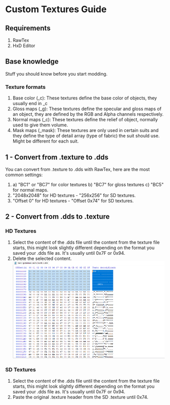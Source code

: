 # Custom Textures Guide
## Requirements
1. RawTex
2. HxD Editor

## Base knowledge
Stuff you should know before you start modding.
### Texture formats
1. Base color (_c): These textures define the base color of objects, they usually end in _c
2. Gloss maps (_g): These textures define the specular and gloss maps of an object, they are defined by the RGB and Alpha channels respectively.
3. Normal maps (_c): These textures define the relief of object, normally used to give them volume.
4. Mask maps (_mask): These textures are only used in certain suits and they define the type of detail array (type of fabric) the suit should use. Might be different for each suit.

## 1 - Convert from .texture to .dds
You can convert from .texture to .dds with RawTex, here are the most common settings:
1. a) "BC1" or "BC7" for color textures
   b) "BC7" for gloss textures
   c) "BC5" for normal maps.
3. "2048x2048" for HD textures - "256x256" for SD textures.
4. "Offset 0" for HD textures - "Offset 0x74" for SD textures.

## 2 - Convert from .dds to .texture
### HD Textures
1. Select the content of the .dds file until the content from the texture file starts, this might look slightly different depending on the format you saved your .dds file as. It's usually until 0x7F or 0x94.
2. Delete the selected content.
![Offset for Textures](https://raw.githubusercontent.com/okangel12345/SM2_Modding_Research/main/Resources/Offset_Textures_1.png)

### SD Textures
1. Select the content of the .dds file until the content from the texture file starts, this might look slightly different depending on the format you saved your .dds file as. It's usually until 0x7F or 0x94.
2. Paste the original .texture header from the SD .texture until 0x74.
